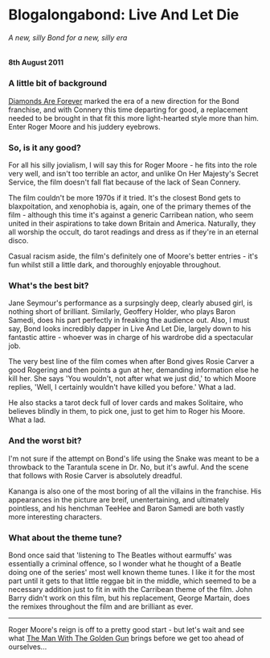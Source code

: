 # Blogalongabond: Live And Let Die

###### A new, silly Bond for a new, silly era  

#### 8th August 2011

### A little bit of background

[Diamonds Are Forever](/blogalongabond/diamonds-are-forever) marked the era of a new direction for the Bond franchise, and with Connery this time departing for good, a replacement needed to be brought in that fit this more light-hearted style more than him. Enter Roger Moore and his juddery eyebrows.

### So, is it any good?

For all his silly jovialism, I will say this for Roger Moore - he fits into the role very well, and isn't too terrible an actor, and unlike On Her Majesty's Secret Service, the film doesn't fall flat because of the lack of Sean Connery.

The film couldn't be more 1970s if it tried. It's the closest Bond gets to blaxpoitation, and xenophobia is, again, one of the primary themes of the film - although this time it's against a generic Carribean nation, who seem united in their aspirations to take down Britain and America. Naturally, they all worship the occult, do tarot readings and dress as if they're in an eternal disco.

Casual racism aside, the film's definitely one of Moore's better entries - it's fun whilst still a little dark, and thoroughly enjoyable throughout.

### What's the best bit?

Jane Seymour's performance as a surpsingly deep, clearly abused girl, is nothing short of brilliant. Similarly, Geoffery Holder, who plays Baron Samedi, does his part perfectly in freaking the audience out. Also, I must say, Bond looks incredibly dapper in Live And Let Die, largely down to his fantastic attire - whoever was in charge of his wardrobe did a spectacular job.

The very best line of the film comes when after Bond gives Rosie Carver a good Rogering and then points a gun at her, demanding information else he kill her. She says 'You wouldn't, not after what we just did,' to which Moore replies, 'Well, I certainly wouldn't have killed you before.' What a lad.

He also stacks a tarot deck full of lover cards and makes Solitaire, who believes blindly in them, to pick one, just to get him to Roger his Moore. What a lad.

### And the worst bit?

I'm not sure if the attempt on Bond's life using the Snake was meant to be a throwback to the Tarantula scene in Dr. No, but it's awful. And the scene that follows with Rosie Carver is absolutely dreadful.

Kananga is also one of the most boring of all the villains in the franchise. His appearances in the picture are breif, unentertaining, and ultimately pointless, and his henchman TeeHee and Baron Samedi are both vastly more interesting characters.

### What about the theme tune?

Bond once said that 'listening to The Beatles without earmuffs' was essentially a criminal offence, so I wonder what he thought of a Beatle doing one of the series' most well known theme tunes. I like it for the most part until it gets to that little reggae bit in the middle, which seemed to be a necessary addition just to fit in with the Carribean theme of the film. John Barry didn't work on this film, but his replacement, George Martain, does the remixes throughout the film and are brilliant as ever.

---

Roger Moore's reign is off to a pretty good start - but let's wait and see what [The Man With The Golden Gun](/blogalongabond/the-man-with-the-golden-gun) brings before we get too ahead of ourselves...

